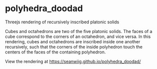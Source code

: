 # polyhedra_doodad
Threejs rendering of recursively inscribed platonic solids

Cubes and octahedrons are two of the five platonic solids. The faces of a cube correspond to the corners of an octahedron, and vice versa. In this rendering, cubes and octahedrons are inscribed inside one another recursively, such that the corners of the inside polyhedron touch the centers of the faces of the containing polyhedron.

View the rendering at https://seanwiig.github.io/polyhedra_doodad/
